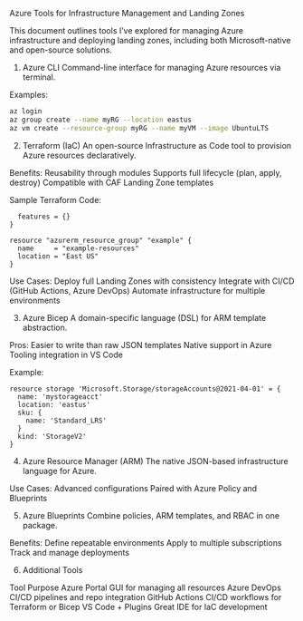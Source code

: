 Azure Tools for Infrastructure Management and Landing Zones

This document outlines tools I’ve explored for managing Azure infrastructure and deploying landing zones, including both Microsoft-native and open-source solutions.


1. Azure CLI
Command-line interface for managing Azure resources via terminal.

Examples:
```bash
az login
az group create --name myRG --location eastus
az vm create --resource-group myRG --name myVM --image UbuntuLTS
```

2. Terraform (IaC)
An open-source Infrastructure as Code tool to provision Azure resources declaratively.

Benefits:
Reusability through modules
Supports full lifecycle (plan, apply, destroy)
Compatible with CAF Landing Zone templates

Sample Terraform Code:
```provider "azurerm" {
  features = {}
}

resource "azurerm_resource_group" "example" {
  name     = "example-resources"
  location = "East US"
}
```
Use Cases:
Deploy full Landing Zones with consistency
Integrate with CI/CD (GitHub Actions, Azure DevOps)
Automate infrastructure for multiple environments


3. Azure Bicep
A domain-specific language (DSL) for ARM template abstraction.

Pros:
Easier to write than raw JSON templates
Native support in Azure
Tooling integration in VS Code

Example:
```
resource storage 'Microsoft.Storage/storageAccounts@2021-04-01' = {
  name: 'mystorageacct'
  location: 'eastus'
  sku: {
    name: 'Standard_LRS'
  }
  kind: 'StorageV2'
}
```
4. Azure Resource Manager (ARM)
The native JSON-based infrastructure language for Azure.

Use Cases:
Advanced configurations
Paired with Azure Policy and Blueprints

5. Azure Blueprints
Combine policies, ARM templates, and RBAC in one package.

Benefits:
Define repeatable environments
Apply to multiple subscriptions
Track and manage deployments

6. Additional Tools

Tool	Purpose
Azure Portal	GUI for managing all resources
Azure DevOps	CI/CD pipelines and repo integration
GitHub Actions	CI/CD workflows for Terraform or Bicep
VS Code + Plugins	Great IDE for IaC development


